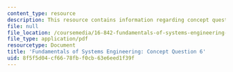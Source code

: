 ```yaml
---
content_type: resource
description: This resource contains information regarding concept question 6.
file: null
file_location: /coursemedia/16-842-fundamentals-of-systems-engineering-fall-2015/8f5f5d04cf6678fbf0cb63e6eed1f39f_MIT16_842F15_Question6.pdf
file_type: application/pdf
resourcetype: Document
title: 'Fundamentals of Systems Engineering: Concept Question 6'
uid: 8f5f5d04-cf66-78fb-f0cb-63e6eed1f39f
---
```

